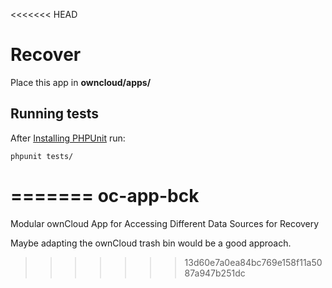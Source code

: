 <<<<<<< HEAD
# Recover
Place this app in **owncloud/apps/**


## Running tests
After [Installing PHPUnit](http://phpunit.de/getting-started.html) run:

    phpunit tests/
=======
oc-app-bck
==========

Modular ownCloud App for Accessing Different Data Sources for Recovery

Maybe adapting the ownCloud trash bin would be a good approach.
>>>>>>> 13d60e7a0ea84bc769e158f11a5087a947b251dc
